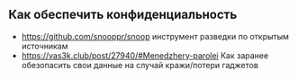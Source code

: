 ## Как обеспечить конфиденциальность

- https://github.com/snooppr/snoop инструмент разведки по открытым источникам
- https://vas3k.club/post/27940/#Menedzhery-parolei Как заранее обезопасить свои данные на случай кражи/потери гаджетов